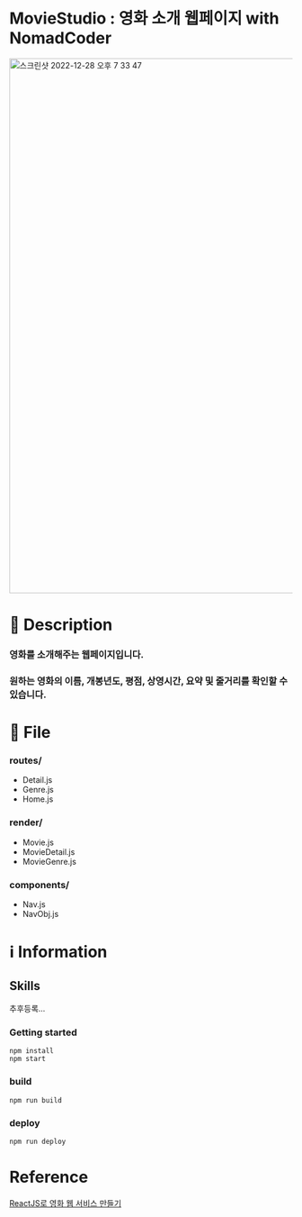 # MovieStudio : 영화 소개 웹페이지 with NomadCoder

<img width="950" alt="스크린샷 2022-12-28 오후 7 33 47" src="https://user-images.githubusercontent.com/87015084/212919015-6c1e4cb8-9abe-42d8-8bb6-aa5073e5dd2f.png">


# 🧐 Description

### 영화를 소개해주는 웹페이지입니다. 
### 원하는 영화의 이름, 개봉년도, 평점, 상영시간, 요약 및 줄거리를 확인할 수 있습니다.


# 📁 File
### routes/ 
* Detail.js
* Genre.js
* Home.js

### render/
* Movie.js
* MovieDetail.js
* MovieGenre.js

### components/
* Nav.js
* NavObj.js

# ℹ️ Information

## Skills
추후등록...

### Getting started
```
npm install
npm start
```

### build
```
npm run build
```

### deploy
```
npm run deploy
```

# Reference

[ReactJS로 영화 웹 서비스 만들기](https://nomadcoders.co/react-for-beginners/lobby)
